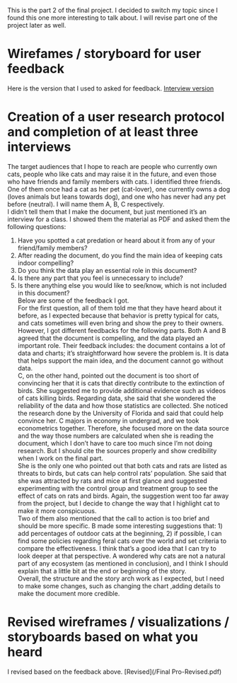 This is the part 2 of the final project. I decided to switch my topic since I found this one more interesting to talk about. I will revise part one of the project later as well.
# Wirefames / storyboard for user feedback
Here is the version that I used to asked for feedback.
[Interview version](/Interview.pdf)
# Creation of a user research protocol and completion of at least three interviews
The target audiences that I hope to reach are people who currently own cats, people who like cats and may raise it in the future, and even those who have friends and family members with cats. I identified three friends. One of them once had a cat as her pet (cat-lover), one currently owns a dog (loves animals but leans towards dog), and one who has never had any pet before (neutral). I will name them A, B, C respectively.  
I didn’t tell them that I make the document, but just mentioned it’s an interview for a class. I showed them the material as PDF and asked them the following questions:  
1. Have you spotted a cat predation or heard about it from any of your friend/family members?  
2. After reading the document, do you find the main idea of keeping cats indoor compelling?  
3. Do you think the data play an essential role in this document?  
4. Is there any part that you feel is unnecessary to include?  
5. Is there anything else you would like to see/know, which is not included in this document?  
Below are some of the feedback I got.  
For the first question, all of them told me that they have heard about it before, as I expected because that behavior is pretty typical for cats, and cats sometimes will even bring and show the prey to their owners. However, I got different feedbacks for the following parts. Both A and B agreed that the document is compelling, and the data played an important role. Their feedback includes: the document contains a lot of data and charts; it’s straightforward how severe the problem is. It is data that helps support the main idea, and the document cannot go without data.  
C, on the other hand, pointed out the document is too short of convincing her that it is cats that directly contribute to the extinction of birds. She suggested me to provide additional evidence such as videos of cats killing birds. Regarding data, she said that she wondered the reliability of the data and how those statistics are collected. She noticed the research done by the University of Florida and said that could help convince her. C majors in economy in undergrad, and we took econometrics together. Therefore, she focused more on the data source and the way those numbers are calculated when she is reading the document, which I don’t have to care too much since I’m not doing research. But I should cite the sources properly and show credibility when I work on the final part.  
She is the only one who pointed out that both cats and rats are listed as threats to birds, but cats can help control rats’ population. She said that she was attracted by rats and mice at first glance and suggested experimenting with the control group and treatment group to see the effect of cats on rats and birds. Again, the suggestion went too far away from the project, but I decide to change the way that I highlight cat to make it more conspicuous.  
Two of them also mentioned that the call to action is too brief and should be more specific. B made some interesting suggestions that: 1) add percentages of outdoor cats at the beginning, 2) if possible, I can find some policies regarding feral cats over the world and set criteria to compare the effectiveness. I think that’s a good idea that I can try to look deeper at that perspective.  A wondered why cats are not a natural part of any ecosystem (as mentioned in conclusion), and I think I should explain that a little bit at the end or beginning of the story.  
Overall, the structure and the story arch work as I expected, but I need to make some changes, such as changing the chart ,adding details to make the document more credible.  

# Revised wireframes / visualizations / storyboards based on what you heard
I revised based on the feedback above.
[Revised](/Final Pro-Revised.pdf)
